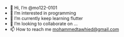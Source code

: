- 👋 Hi, I’m @mo122-0101
- 👀 I’m interested in programming
- 🌱 I’m currently keep learning flutter   
- 💞️ I’m looking to collaborate on ...
- 📫 How to reach me mohammedtawhied@gmail.com

<!---
mo122-0101/mo122-0101 is a ✨ special ✨ repository because its `README.md` (this file) appears on your GitHub profile.
You can click the Preview link to take a look at your changes.
--->
